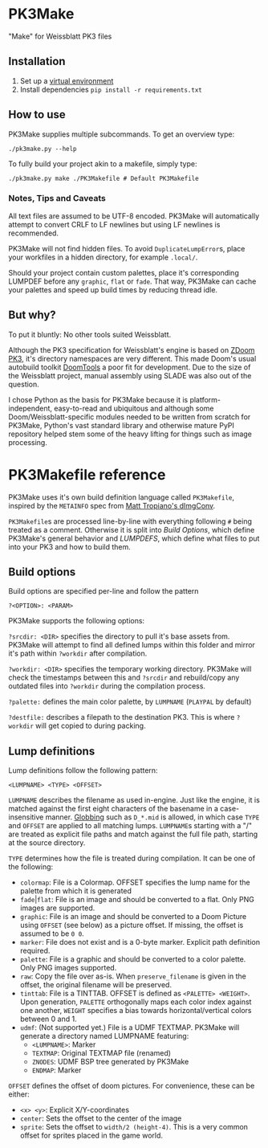 # PK3Make

"Make" for Weissblatt PK3 files

## Installation

1. Set up a [virtual environment](https://docs.python.org/3/library/venv.html)
2. Install dependencies `pip install -r requirements.txt`

## How to use

PK3Make supplies multiple subcommands. To get an overview type:

    ./pk3make.py --help

To fully build your project akin to a makefile, simply type:

    ./pk3make.py make ./PK3Makefile # Default PK3Makefile

### Notes, Tips and Caveats

All text files are assumed to be UTF-8 encoded. PK3Make will automatically attempt to convert CRLF to LF newlines but using LF newlines is recommended.

PK3Make will not find hidden files. To avoid `DuplicateLumpError`s, place
  your workfiles in a hidden directory, for example `.local/`.

Should your project contain custom palettes,  place it's corresponding
  LUMPDEF before any `graphic`, `flat` or `fade`. That way, PK3Make can
  cache your palettes and speed up build times by reducing thread idle.


## But why?

To put it bluntly: No other tools suited Weissblatt.

Although the PK3 specification for Weissblatt's engine is based on
[ZDoom PK3](https://zdoom.org/wiki/Using_ZIPs_as_WAD_replacement),
it's directory namespaces are very different. This made Doom's usual
autobuild toolkit [DoomTools](https://mtrop.github.io/DoomTools/) a
poor fit for development. Due to the size of the Weissblatt project, manual
assembly using SLADE was also out of the question.

I chose Python as the basis for PK3Make because it is platform-independent,
easy-to-read and ubiquitous and although some Doom/Weissblatt-specific
modules needed to be written from scratch for PK3Make, Python's vast
standard library and otherwise mature PyPI repository helped stem some
of the heavy lifting for things such as image processing.

# PK3Makefile reference

PK3Make uses it's own build definition language called `PK3Makefile`, inspired by the `METAINFO` spec from
[Matt Tropiano's dImgConv](https://mtrop.github.io/DoomTools/dimgconv.html).

`PK3Makefile`s are processed line-by-line with everything following `#`
being treated as a comment. Otherwise it is split into *Build Options*,
which define PK3Make's general behavior and *LUMPDEFS*, which define what
files to put into your PK3 and how to build them.

## Build options

Build options are specified per-line and follow the pattern

    ?<OPTION>: <PARAM>

PK3Make supports the following options:

`?srcdir: <DIR>` specifies the directory to pull it's base assets from.
PK3Make will attempt to find all defined lumps within this folder and
mirror it's path within `?workdir` after compilation.

`?workdir: <DIR>` specifies the temporary working directory. PK3Make will
check the timestamps between this and `?srcdir` and rebuild/copy any
outdated files into `?workdir` during the compilation process.

`?palette:` defines the main color palette, by `LUMPNAME` (`PLAYPAL` by default)

`?destfile:` describes a filepath to the destination PK3. This is where
`?workdir` will get copied to during packing.


## Lump definitions

Lump definitions follow the following pattern:

    <LUMPNAME> <TYPE> <OFFSET>

`LUMPNAME` describes the filename as used in-engine. Just like the engine,
it is matched against the first eight characters of the basename in a
case-insensitive manner.  [Globbing] such as `D_*.mid` is allowed, in which
case `TYPE` and `OFFSET` are applied to all matching lumps.  `LUMPNAME`s
starting with a "/" are treated as explicit file paths and match against
the full file path, starting at the source directory.

[Globbing]: <https://en.wikipedia.org/wiki/Glob_(programming)>

`TYPE` determines how the file is treated during compilation. It can be one
of the following:

- `colormap`: File is a Colormap. OFFSET specifies the lump name for the palette from which it is generated
- `fade`|`flat`: File is an image and should be converted to a flat. Only PNG images are supported.
- `graphic`: File is an image and should be converted to a Doom Picture using `OFFSET` (see below) as a picture offset. If missing, the offset is assumed to be `0 0`.
- `marker`: File does not exist and is a 0-byte marker. Explicit path definition required.
- `palette`: File is a graphic and should be converted to a color palette. Only PNG images supported.
- `raw`: Copy the file over as-is. When `preserve_filename` is given in the offset, the original filename will be preserved.
- `tinttab`: File is a TINTTAB. OFFSET is defined as `<PALETTE> <WEIGHT>`. Upon generation, `PALETTE` orthogonally maps each color index against one another, `WEIGHT` specifies a bias towards horizontal/vertical colors between 0 and 1.
- `udmf`: (Not supported yet.) File is a UDMF TEXTMAP. PK3Make will generate a directory named LUMPNAME featuring:
  - `<LUMPNAME>`: Marker
  - `TEXTMAP`: Original TEXTMAP file (renamed)
  - `ZNODES`: UDMF BSP tree generated by PK3Make
  - `ENDMAP`: Marker

`OFFSET` defines the offset of doom pictures. For convenience, these can be either:

- `<x> <y>`: Explicit X/Y-coordinates
- `center`: Sets the offset to the center of the image
- `sprite`: Sets the offset to `width/2 (height-4)`. This is a very common
  offset for sprites placed in the game world.
